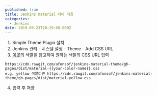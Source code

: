 ```yaml
---
published: true
title: Jenkins material 테마 적용
categories:
  - Jenkins
date: 2019-09-23T20:29:00.000Z
---
```

1. Simple Theme Plugin 설치
2. Jenkins 관리 - 시스템 설정 - Theme - Add CSS URL
3. [이곳][jenkins-material-theme]의 색깔을 참고하여 원하는 색깔의 CSS URL 입력

```
https://cdn.rawgit.com/afonsof/jenkins-material-theme/gh-pages/dist/material-{{your-color-name}}.css
e.g. yellow 색깔이면 https://cdn.rawgit.com/afonsof/jenkins-material-theme/gh-pages/dist/material-yellow.css
```

4. 입력 후 저장

[jenkins-material-theme]: https://github.com/afonsof/jenkins-material-theme